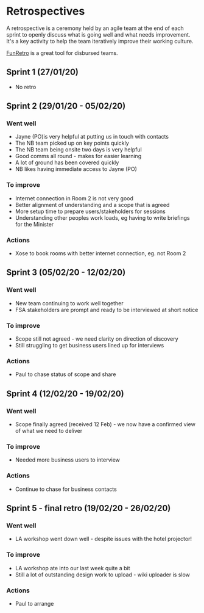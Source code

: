 # Retrospectives

A retrospective is a ceremony held by an agile team at the end of each sprint to openly discuss what is going well and what needs improvement. It's a key activity to help the team iteratively improve their working culture.

[FunRetro](https://funretro.io/) is a great tool for disbursed teams.

## Sprint 1 (27/01/20)
* No retro

## Sprint 2 (29/01/20 - 05/02/20)

### Went well
* Jayne (PO)is very helpful at putting us in touch with contacts
* The NB team picked up on key points quickly
* The NB team being onsite two days is very helpful
* Good comms all round - makes for easier learning 
* A lot of ground has been covered quickly
* NB likes having immediate access to Jayne (PO)

### To improve
* Internet connection in Room 2 is not very good
* Better alignment of understanding and a scope that is agreed
* More setup time to prepare users/stakeholders for sessions
* Understanding other peoples work loads, eg having to write briefings for the Minister 

### Actions
* Xose to book rooms with better internet connection, eg. not Room 2 

## Sprint 3 (05/02/20 - 12/02/20)

### Went well
* New team continuing to work well together 
* FSA stakeholders are prompt and ready to be interviewed at short notice

### To improve
* Scope still not agreed - we need clarity on direction of discovery
* Still struggling to get business users lined up for interviews

### Actions
* Paul to chase status of scope and share 

## Sprint 4 (12/02/20 - 19/02/20)

### Went well
* Scope finally agreed (received 12 Feb) - we now have a confirmed view of what we need to deliver

### To improve
* Needed more business users to interview

### Actions
* Continue to chase for business contacts

## Sprint 5 - final retro (19/02/20 - 26/02/20)

### Went well
* LA workshop went down well - despite issues with the hotel projector! 

### To improve
* LA workshop ate into our last week quite a bit 
* Still a lot of outstanding design work to upload - wiki uploader is slow

### Actions
* Paul to arrange 
